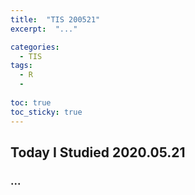 ```yaml
---
title:  "TIS 200521"
excerpt:  "..."

categories:
  - TIS
tags:
  - R
  - 
  
toc: true
toc_sticky: true
---
```


## Today I Studied 2020.05.21

### ...
